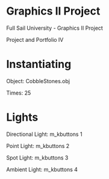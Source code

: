 # Graphics II Project
Full Sail University - Graphics II Project

Project and Portfolio IV

# Instantiating
Object: CobbleStones.obj

Times: 25

# Lights
Directional Light: m_kbuttons 1

Point Light: m_kbuttons 2

Spot Light: m_kbuttons 3

Ambient Light: m_kbuttons 4
